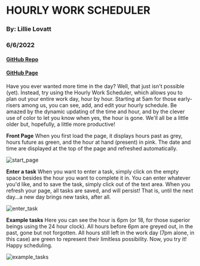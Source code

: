# HOURLY WORK SCHEDULER

### By: Lillie Lovatt

### 6/6/2022

#### [GitHub Repo](https://github.com/lillielovatt/hourly-work-scheduler)

#### [GitHub Page](https://lillielovatt.github.io/hourly-work-scheduler/)

Have you ever wanted more time in the day? Well, that just isn't possible (yet). Instead, try using the Hourly Work Scheduler, which allows you to plan out your entire work day, hour by hour. Starting at 5am for those early-risers among us, you can see, add, and edit your hourly schedule. Be amazed by the dynamic updating of the time and hour, and by the clever use of color to let you know when yes, the hour is gone. We'll all be a little older but, hopefully, a little more productive!

**Front Page** When you first load the page, it displays hours past as grey, hours future as green, and the hour at hand (present) in pink. The date and time are displayed at the top of the page and refreshed automatically.

![start_page](https://user-images.githubusercontent.com/104483166/172743761-47789eba-475b-4384-a6c4-d397a4b25541.png)

**Enter a task** When you want to enter a task, simply click on the empty space besides the hour you want to complete it in. You can enter whatever you'd like, and to save the task, simply click out of the text area. When you refresh your page, all tasks are saved, and will persist! That is, until the next day...a new day brings new tasks, after all.

![enter_task](https://user-images.githubusercontent.com/104483166/172743778-d17306d8-a0f9-4cc0-a698-d563a35e7744.png)

**Example tasks** Here you can see the hour is 6pm (or 18, for those superior beings using the 24 hour clock). All hours before 6pm are greyed out, in the past, gone but not forgotten. All hours still left in the work day (7pm alone, in this case) are green to represent their limitless possibility. Now, you try it! Happy scheduling.

![example_tasks](https://user-images.githubusercontent.com/104483166/172743780-f9c872c4-05df-4d4c-80c8-b5931586e9bc.png)

